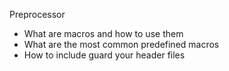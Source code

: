 Preprocessor
- What are macros and how to use them
- What are the most common predefined macros
- How to include guard your header files